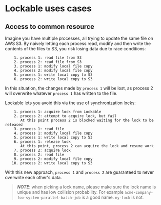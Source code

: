 # Lockable uses cases

## Access to common resource
Imagine you have multiple processes, all trying to update the same file on AWS S3.
By naively letting each process read, modify and then write the contents of the files to S3, you risk losing data due to race conditions:
```
    1. process 1: read file from S3
    2. process 2: read file from S3
    3. process 1: modify local file copy
    4. process 2: modify local file copy
    5. process 1: write local copy to S3
    6. process 2: write local copy to S3
```
In this situation, the changes made by `process 1` will be lost, as process 2 will overwrite whatever `process 1` has written to the file.

Lockable lets you avoid this via the use of synchronization locks:
```
    1. process 1: acquire lock from Lockable
    2. process 2: attempt to acquire lock, but fail
       At this point process 2 is blocked waiting for the lock to be released
    3. process 1: read file
    4. process 1: modify local file copy
    5. process 1: write local copy to S3
    6. process 1: release lock
       At this point, process 2 can acquire the lock and resume work
    7. process 2: acquire lock
    8. process 2: read file
    9. process 2: modify local file copy
   10. process 2: write local copy to S3
```
With this new approach, `process 1` and `process 2` are guaranteed to never overwrite each other's data.

> **_NOTE_**: when picking a lock name, please make sure the lock name is unique and has low collision probability. For example `acme-company-foo-system-parallel-batch-job` is a good name. `my-lock` is not.

